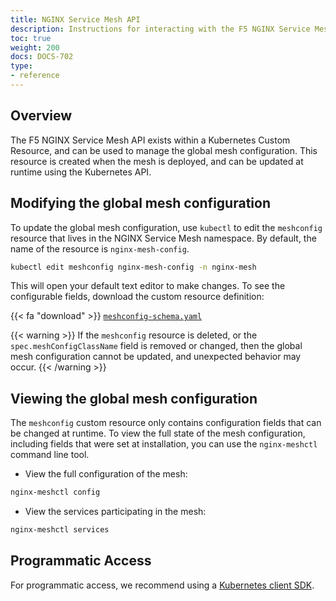```yaml
---
title: NGINX Service Mesh API
description: Instructions for interacting with the F5 NGINX Service Mesh API.
toc: true
weight: 200
docs: DOCS-702
type:
- reference
---
```


## Overview

The F5 NGINX Service Mesh API exists within a Kubernetes Custom Resource, and can be used to manage the global mesh configuration. This resource is created when the mesh is deployed, and can be updated at runtime using the Kubernetes API.

## Modifying the global mesh configuration

To update the global mesh configuration, use `kubectl` to edit the `meshconfig` resource that lives in the NGINX Service Mesh namespace. By default, the name of the resource is `nginx-mesh-config`.

```bash
kubectl edit meshconfig nginx-mesh-config -n nginx-mesh
```

This will open your default text editor to make changes. To see the configurable fields, download the custom resource definition:

{{< fa "download" >}} [`meshconfig-schema.yaml`](https://github.com/nginxinc/nginx-service-mesh/blob/main/helm-chart/crds/meshconfig.yaml)

{{< warning >}}
If the `meshconfig` resource is deleted, or the `spec.meshConfigClassName` field is removed or changed, then the global mesh configuration cannot be updated, and unexpected behavior may occur.
{{< /warning >}}

## Viewing the global mesh configuration

The `meshconfig` custom resource only contains configuration fields that can be changed at runtime. To view the full state of the mesh configuration, including fields that were set at installation, you can use the `nginx-meshctl` command line tool.

- View the full configuration of the mesh:

```bash
nginx-meshctl config
```

- View the services participating in the mesh:

```bash
nginx-meshctl services
```

## Programmatic Access

For programmatic access, we recommend using a [Kubernetes client SDK](https://kubernetes.io/docs/tasks/administer-cluster/access-cluster-api/#programmatic-access-to-the-api).
